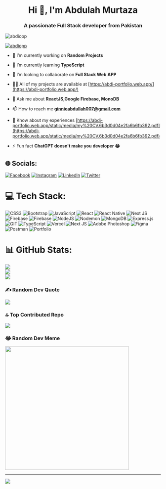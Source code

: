 <h1 align="center">Hi 👋, I'm Abdulah Murtaza</h1>
<h3 align="center">A passionate Full Stack developer from Pakistan</h3>

<p align="left"> <img src="https://komarev.com/ghpvc/?username=abdiopp&label=Profile%20views&color=0e75b6&style=flat" alt="abdiopp" /> </p>

<p align="left"> <a href="https://github.com/ryo-ma/github-profile-trophy"><img src="https://github-profile-trophy.vercel.app/?username=abdiopp" alt="abdiopp" /></a> </p>

- 🔭 I’m currently working on **Random Projects**

- 🌱 I’m currently learning **TypeScript**

- 👯 I’m looking to collaborate on **Full Stack Web APP**

- 👨‍💻 All of my projects are available at [https://abdi-portfolio.web.app/](https://abdi-portfolio.web.app/)

- 💬 Ask me about **ReactJS,Google Firebase, MonoDB**

- 📫 How to reach me **ginnieabdullah007@gmail.com**

- 📄 Know about my experiences [https://abdi-portfolio.web.app/static/media/my%20CV.6b3d0d04e2fa6b6fb392.pdf](https://abdi-portfolio.web.app/static/media/my%20CV.6b3d0d04e2fa6b6fb392.pdf)

- ⚡ Fun fact **ChatGPT doesn't make you developer 😂**


## 🌐 Socials:
[![Facebook](https://img.shields.io/badge/Facebook-%231877F2.svg?logo=Facebook&logoColor=white)](https://facebook.com/abdiopp) [![Instagram](https://img.shields.io/badge/Instagram-%23E4405F.svg?logo=Instagram&logoColor=white)](https://instagram.com/abdi_opp) [![LinkedIn](https://img.shields.io/badge/LinkedIn-%230077B5.svg?logo=linkedin&logoColor=white)](https://linkedin.com/in/https://www.linkedin.com/in/abdullah-murtaza-7bb409177/) [![Twitter](https://img.shields.io/badge/Twitter-%231DA1F2.svg?logo=Twitter&logoColor=white)](https://twitter.com/abdi_oppp) 

# 💻 Tech Stack:
![CSS3](https://img.shields.io/badge/css3-%231572B6.svg?style=for-the-badge&logo=css3&logoColor=white) ![Bootstrap](https://img.shields.io/badge/bootstrap-%238511FA.svg?style=for-the-badge&logo=bootstrap&logoColor=white) ![JavaScript](https://img.shields.io/badge/javascript-%23323330.svg?style=for-the-badge&logo=javascript&logoColor=%23F7DF1E) ![React](https://img.shields.io/badge/react-%2320232a.svg?style=for-the-badge&logo=react&logoColor=%2361DAFB) ![React Native](https://img.shields.io/badge/react_native-%2320232a.svg?style=for-the-badge&logo=react&logoColor=%2361DAFB) ![Next JS](https://img.shields.io/badge/Next-black?style=for-the-badge&logo=next.js&logoColor=white) ![Firebase](https://img.shields.io/badge/firebase-%23039BE5.svg?style=for-the-badge&logo=firebase) ![Firebase](https://img.shields.io/badge/Firebase-039BE5?style=for-the-badge&logo=Firebase&logoColor=white) ![NodeJS](https://img.shields.io/badge/node.js-6DA55F?style=for-the-badge&logo=node.js&logoColor=white) ![Nodemon](https://img.shields.io/badge/NODEMON-%23323330.svg?style=for-the-badge&logo=nodemon&logoColor=%BBDEAD) ![MongoDB](https://img.shields.io/badge/MongoDB-%234ea94b.svg?style=for-the-badge&logo=mongodb&logoColor=white) ![Express.js](https://img.shields.io/badge/express.js-%23404d59.svg?style=for-the-badge&logo=express&logoColor=%2361DAFB) ![GIT](https://img.shields.io/badge/Git-fc6d26?style=for-the-badge&logo=git&logoColor=white) ![TypeScript](https://img.shields.io/badge/typescript-%23007ACC.svg?style=for-the-badge&logo=typescript&logoColor=white) ![Vercel](https://img.shields.io/badge/vercel-%23000000.svg?style=for-the-badge&logo=vercel&logoColor=white) ![Next JS](https://img.shields.io/badge/Next-black?style=for-the-badge&logo=next.js&logoColor=white) ![Adobe Photoshop](https://img.shields.io/badge/adobe%20photoshop-%2331A8FF.svg?style=for-the-badge&logo=adobe%20photoshop&logoColor=white) ![Figma](https://img.shields.io/badge/figma-%23F24E1E.svg?style=for-the-badge&logo=figma&logoColor=white) ![Postman](https://img.shields.io/badge/Postman-FF6C37?style=for-the-badge&logo=postman&logoColor=white) ![Portfolio](https://img.shields.io/badge/Portfolio-%23000000.svg?style=for-the-badge&logo=firefox&logoColor=#FF7139)
# 📊 GitHub Stats:
![](https://github-readme-stats.vercel.app/api?username=abdiopp&theme=vue-dark&hide_border=true&include_all_commits=false&count_private=false)<br/>
![](https://github-readme-streak-stats.herokuapp.com/?user=abdiopp&theme=vue-dark&hide_border=true)<br/>
![](https://github-readme-stats.vercel.app/api/top-langs/?username=abdiopp&theme=vue-dark&hide_border=true&include_all_commits=false&count_private=false&layout=compact)

### ✍️ Random Dev Quote
![](https://quotes-github-readme.vercel.app/api?type=horizontal&theme=radical)

### 🔝 Top Contributed Repo
![](https://github-contributor-stats.vercel.app/api?username=abdiopp&limit=5&theme=dark&combine_all_yearly_contributions=true)

### 😂 Random Dev Meme
<img src='https://randommeme-five.vercel.app/' style="height: 400px;"/>

---
[![](https://visitcount.itsvg.in/api?id=abdiopp&icon=0&color=0)](https://visitcount.itsvg.in)

<!-- Proudly created with GPRM ( https://gprm.itsvg.in ) -->
